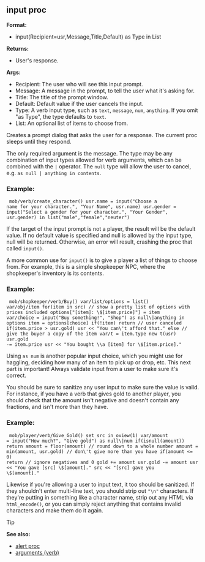 ## input proc

**Format:**
+   input(Recipient=usr,Message,Title,Default) as Type in List
<!-- -->
**Returns:**
+   User\'s response.
<!-- -->
**Args:**
+   Recipient: The user who will see this input prompt.
+   Message: A message in the prompt, to tell the user what it\'s asking
    for.
+   Title: The title of the prompt window.
+   Default: Default value if the user cancels the input.
+   Type: A verb input type, such as `text`, `message`, `num`,
    `anything`. If you omit "as Type", the type defaults to `text`.
+   List: An optional list of items to choose from.


Creates a prompt dialog that asks the user for a response. The
current proc sleeps until they respond. 

The only required
argument is the message. The type may be any combination of input types
allowed for verb arguments, which can be combined with the `|` operator.
The `null` type will allow the user to cancel, e.g.
`as null | anything in contents`.
### Example:

``` dm
 mob/verb/create_character() usr.name = input("Choose a
name for your character.", "Your Name", usr.name) usr.gender =
input("Select a gender for your character.", "Your Gender",
usr.gender) in list("male","female","neuter") 
```



If the target of the input prompt is not a player, the result
will be the default value. If no default value is specified and null is
allowed by the input type, null will be returned. Otherwise, an error
will result, crashing the proc that called `input()`. 

A more
common use for `input()` is to give a player a list of things to choose
from. For example, this is a simple shopkeeper NPC, where the
shopkeeper\'s inventory is its contents.
### Example:

``` dm
 mob/shopkeeper/verb/Buy() var/list/options = list()
var/obj/item for(item in src) // show a pretty list of options with
prices included options["[item]: \$[item.price]"] = item
var/choice = input("Buy something!", "Shop") as null\|anything in
options item = options[choice] if(!item) return // user canceled
if(item.price > usr.gold) usr << "You can\'t afford that." else //
give the buyer a copy of the item var/t = item.type new t(usr) usr.gold
-= item.price usr << "You bought \\a [item] for \$[item.price]."

```
 

Using `as num` is another popular input choice,
which you might use for haggling, deciding how many of an item to pick
up or drop, etc.
This next part is important! Always validate input from a user to make
sure it\'s correct. 

You should be sure to sanitize any user
input to make sure the value is valid. For instance, if you have a verb
that gives gold to another player, you should check that the amount
isn\'t negative and doesn\'t contain any fractions, and isn\'t more than
they have.
### Example:

``` dm
 mob/player/verb/Give_Gold() set src in oview(1) var/amount
= input("How much?", "Give gold") as null\|num if(isnull(amount))
return amount = floor(amount) // round down to a whole number amount =
min(amount, usr.gold) // don\'t give more than you have if(amount <= 0)
return // ignore negatives and 0 gold += amount usr.gold -= amount usr
<< "You gave [src] \$[amount]." src << "[src] gave you
\$[amount]." 
```
 

Likewise if you\'re allowing a user
to input text, it too should be sanitized. If they shouldn\'t enter
multi-line text, you should strip out `"\n"` characters. If they\'re
putting in something like a character name, strip out any HTML via
`html_encode()`, or you can simply reject anything that contains invalid
characters and make them do it again.

> [!TIP] 
> **See also:**
> +   [alert proc](/ref/proc/alert.md) 
> +   [arguments (verb)](/ref/verb/arguments.md) <!-- -->